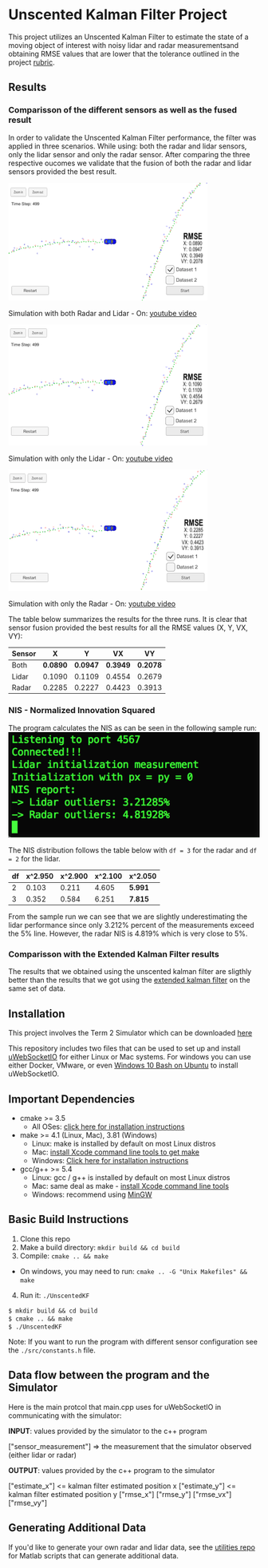 # Unscented Kalman Filter Project

This project utilizes an Unscented Kalman Filter to estimate the state of a moving object of interest with noisy lidar and radar measurementsand obtaining RMSE values that are lower that the tolerance outlined in the project [rubric](https://review.udacity.com/#!/rubrics/783/view).

[//]: # (Image References)

[image1]: ./images/ukf.png "Both Radar and Lidar sensors"
[image2]: ./images/ukf_radar.png "Radar sensor only"
[image3]: ./images/ukf_lidar.png "Lidar sensor only"
[image4]: ./images/sample_run.png "Sample program run"

## Results

### Comparisson of the different sensors as well as the fused result

In order to validate the Unscented Kalman Filter performance, the filter was applied in three scenarios. While using: both the radar and lidar sensors, only the lidar sensor and only the radar sensor. After comparing the three respective oucomes we validate that the fusion of both the radar and lidar sensors provided the best result.

![alt text][image1]

Simulation with both Radar and Lidar - On: [youtube video](https://youtu.be/KTuKzkEWcRk)

![alt text][image3]

Simulation with only the Lidar - On: [youtube video](https://youtu.be/G2oJpH0RKlA)

![alt text][image2]

Simulation with only the Radar - On: [youtube video](https://youtu.be/zRHq3L4nf1A)

The table below summarizes the results for the three runs. It is clear that sensor fusion provided the best results for all the RMSE values (X, Y, VX, VY):

| Sensor  | X         | Y           | VX        | VY         |
|----------|---------|----------|----------|----------|
| Both     | **0.0890**  | **0.0947**  | **0.3949** |  **0.2078** |
| Lidar     | 0.1090  |  0.1109 | 0.4554 |  0.2679 |
| Radar   | 0.2285  | 0.2227  | 0.4423 |  0.3913 |

### NIS - Normalized Innovation Squared

The program calculates the NIS as can be seen in the following sample run:
![alt text][image4]

The NIS distribution follows the table below with `df = 3` for the radar and `df = 2` for the lidar.

| df  | x^2.950 | x^2.900 | x^2.100 | **x^2.050** |
|------|--------|---------|--------|-----------|
| 2     | 0.103  | 0.211  | 4.605 | **5.991** |
| 3     | 0.352  |  0.584 | 6.251 | **7.815** |

From the sample run we can see that we are slightly underestimating the lidar performance since only 3.212% percent of the measurements exceed the 5% line. However, the radar NIS is 4.819% which is very close to 5%.

### Comparisson with the Extended Kalman Filter results

The results that we obtained using the unscented kalman filter are sligthly better than the results that we got using the [extended kalman filter](https://github.com/itornaza/sdc-extended-kalman-filter) on the same set of data. 

## Installation

This project involves the Term 2 Simulator which can be downloaded [here](https://github.com/udacity/self-driving-car-sim/releases)

This repository includes two files that can be used to set up and install [uWebSocketIO](https://github.com/uWebSockets/uWebSockets) for either Linux or Mac systems. For windows you can use either Docker, VMware, or even [Windows 10 Bash on Ubuntu](https://www.howtogeek.com/249966/how-to-install-and-use-the-linux-bash-shell-on-windows-10/) to install uWebSocketIO.

## Important Dependencies

* cmake >= 3.5
    * All OSes: [click here for installation instructions](https://cmake.org/install/)
* make >= 4.1 (Linux, Mac), 3.81 (Windows)
    * Linux: make is installed by default on most Linux distros
    * Mac: [install Xcode command line tools to get make](https://developer.apple.com/xcode/features/)
    * Windows: [Click here for installation instructions](http://gnuwin32.sourceforge.net/packages/make.htm)
* gcc/g++ >= 5.4
    * Linux: gcc / g++ is installed by default on most Linux distros
    * Mac: same deal as make - [install Xcode command line tools](https://developer.apple.com/xcode/features/)
    * Windows: recommend using [MinGW](http://www.mingw.org/)

## Basic Build Instructions

1. Clone this repo
2. Make a build directory: `mkdir build && cd build`
3. Compile: `cmake .. && make`
* On windows, you may need to run: `cmake .. -G "Unix Makefiles" && make`
4. Run it: `./UnscentedKF`

```
$ mkdir build && cd build
$ cmake .. && make
$ ./UnscentedKF
```

Note: If you want to run the program with different sensor configuration see the `./src/constants.h` file.

## Data flow between the program and the Simulator

Here is the main protcol that main.cpp uses for uWebSocketIO in communicating with the simulator:

**INPUT**: values provided by the simulator to the c++ program

["sensor_measurement"] => the measurement that the simulator observed (either lidar or radar)

**OUTPUT**: values provided by the c++ program to the simulator

["estimate_x"] <= kalman filter estimated position x
["estimate_y"] <= kalman filter estimated position y
["rmse_x"]
["rmse_y"]
["rmse_vx"]
["rmse_vy"]

## Generating Additional Data

If you'd like to generate your own radar and lidar data, see the
[utilities repo](https://github.com/udacity/CarND-Mercedes-SF-Utilities) for
Matlab scripts that can generate additional data.
